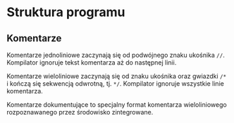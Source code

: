 Struktura programu
==================

Komentarze
----------

Komentarze jednoliniowe zaczynają się od podwójnego znaku ukośnika ``//``.
Kompilator ignoruje tekst komentarza aż do następnej linii.

Komentarze wieloliniowe zaczynają się od znaku ukośnika oraz gwiazdki ``/*`` i kończą się sekwencją odwrotną, tj. ``*/``.
Kompilator ignoruje wszystkie linie komentarza.

Komentarze dokumentujące to specjalny format komentarza wieloliniowego rozpoznawanego przez środowisko zintegrowane.
